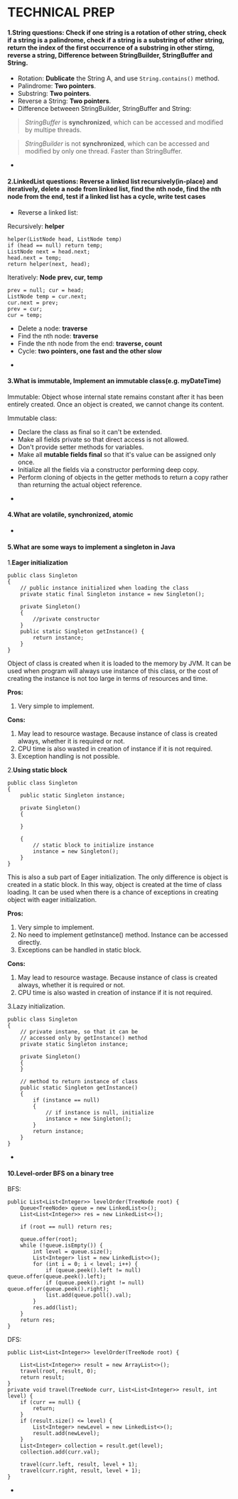 # TECHNICAL PREP

#### 1.String questions: Check if one string is a rotation of other string, check if a string is a palindrome, check if a string is a substring of other string, return the index of the first occurrence of a substring in other stirng, reverse a string, Difference between StringBuilder, StringBuffer and String.

* Rotation: **Dublicate** the String A, and use `String.contains()` method.
* Palindrome: **Two pointers**.
* Substring: **Two pointers**.
* Reverse a String: **Two pointers**.
* Difference betweeen StringBuilder, StringBuffer and String: 

> *StringBuffer* is **synchronized**, which can be accessed and modified by multipe threads. 

> *StringBuilder* is not **synchronized**, which can be accessed and modified by only one thread. Faster than StringBuffer.

-
#### 2.LinkedList questions: Reverse a linked list recursively(in-place) and iteratively, delete a node from linked list, find the nth node, find the nth node from the end, test if a linked list has a cycle, write test cases

* Reverse a linked list:

Recursively: **helper**

	helper(ListNode head, ListNode temp)    
	if (head == null) return temp;        
	ListNode next = head.next;    
	head.next = temp;
	return helper(next, head);

Iteratively: **Node prev, cur, temp**
 
	prev = null; cur = head;   
	ListNode temp = cur.next;   
	cur.next = prev;   
	prev = cur;   
	cur = temp;

* Delete a node: **traverse**
* Find the nth node: **traverse**
* Finde the nth node from the end: **traverse, count**
* Cycle: **two pointers, one fast and the other slow**

-
#### 3.What is immutable, Implement an immutable class(e.g. myDateTime)

Immutable: Object whose internal state remains constant after it has been entirely created. Once an object is created, we cannot change its content.

Immutable class:

* Declare the class as final so it can't be extended.
* Make all fields private so that direct access is not allowed.
* Don't provide setter methods for variables.
* Make all **mutable fields final** so that it's value can be assigned only once.
* Initialize all the fields via a constructor performing deep copy.
* Perform cloning of objects in the getter methods to return a copy rather than returning the actual object reference.

-
#### 4.What are volatile, synchronized, atomic

-
#### 5.What are some ways to implement a singleton in Java

1.**Eager initialization**

	public class Singleton
	{
		// public instance initialized when loading the class
		private static final Singleton instance = new Singleton();
		
		private Singleton()
		{
			//private constructor
		}
		public static Singleton getInstance() {
			return instance;
		}
	}
Object of class is created when it is loaded to the memory by JVM. It can be used when program will always use instance of this class, or the cost of creating the instance is not too large in terms of resources and time.

**Pros:**    
1. Very simple to implement.

**Cons:**   
1. May lead to resource wastage. Because instance of class is created always, whether it is required or not.    
2. CPU time is also wasted in creation of instance if it is not required.    
3. Exception handling is not possible.

2.**Using static block** 

	public class Singleton
	{
		public static Singleton instance;
		
		private Singleton()
		{
			
		}
		
		{
			// static block to initialize instance
			instance = new Singleton();
		}
	}

This is also a sub part of Eager initialization. The only difference is object is created in a static block. In this way, object is created at the time of class loading. It can be used when there is a chance of exceptions in creating object with eager initialization.

**Pros:**    
1. Very simple to implement.    
2. No need to implement getInstance() method. Instance can be accessed directly.    
3. Exceptions can be handled in static block.

**Cons:**
1. May lead to resource wastage. Because instance of class is created always, whether it is required or not.    
2. CPU time is also wasted in creation of instance if it is not required.

3.Lazy initialization.

	public class Singleton
	{
		// private instane, so that it can be
		// accessed only by getInstance() method
		private static Singleton instance;
		
		private Singleton()
		{
		}
		
		// method to return instance of class
		public static Singleton getInstance()
		{
			if (instance == null)
			{
				// if instance is null, initialize
				instance = new Singleton();
			}
			return instance;
		}
	}

-
#### 10.Level-order BFS on a binary tree

BFS:

	public List<List<Integer>> levelOrder(TreeNode root) {
		Queue<TreeNode> queue = new LinkedList<>();
		List<List<Integer>> res = new LinkedList<>();
		
		if (root == null) return res;
		
		queue.offer(root);
		while (!queue.isEmpty()) {
			int level = queue.size();
			List<Integer> list = new LinkedList<>();
			for (int i = 0; i < level; i++) {
				if (queue.peek().left != null) queue.offer(queue.peek().left);
				if (queue.peek().right != null) queue.offer(queue.peek().right);
				list.add(queue.poll().val);
			}
			res.add(list);
		}
		return res;
	}
	
DFS:
  
	public List<List<Integer>> levelOrder(TreeNode root) {

        List<List<Integer>> result = new ArrayList<>();
        travel(root, result, 0);  
        return result;
    }
    private void travel(TreeNode curr, List<List<Integer>> result, int level) {
        if (curr == null) {
            return;
        }
        if (result.size() <= level) {
            List<Integer> newLevel = new LinkedList<>();
            result.add(newLevel);
        }
        List<Integer> collection = result.get(level);
        collection.add(curr.val);
        
        travel(curr.left, result, level + 1);
        travel(curr.right, result, level + 1);
    }



-
